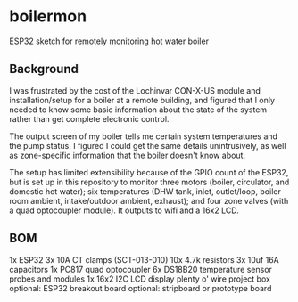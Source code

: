 # boilermon
ESP32 sketch for remotely monitoring hot water boiler

## Background
I was frustrated by the cost of the Lochinvar CON-X-US module and installation/setup for a boiler at a remote building, and figured that I only needed to know some basic information about the state of the system rather than get complete electronic control.

The output screen of my boiler tells me certain system temperatures and the pump status. I figured I could get the same details unintrusively, as well as zone-specific information that the boiler doesn't know about.

The setup has limited extensibility because of the GPIO count of the ESP32, but is set up in this repository to monitor three motors (boiler, circulator, and domestic hot water); six temperatures (DHW tank, inlet, outlet/loop, boiler room ambient, intake/outdoor ambient, exhaust); and four zone valves (with a quad optocoupler module). It outputs to wifi and a 16x2 LCD.

## BOM
1x ESP32
3x 10A CT clamps (SCT-013-010)
10x 4.7k resistors
3x 10uf 16A capacitors
1x PC817 quad optocoupler
6x DS18B20 temperature sensor probes and modules
1x 16x2 I2C LCD display
plenty o' wire
project box
optional: ESP32 breakout board
optional: stripboard or prototype board
